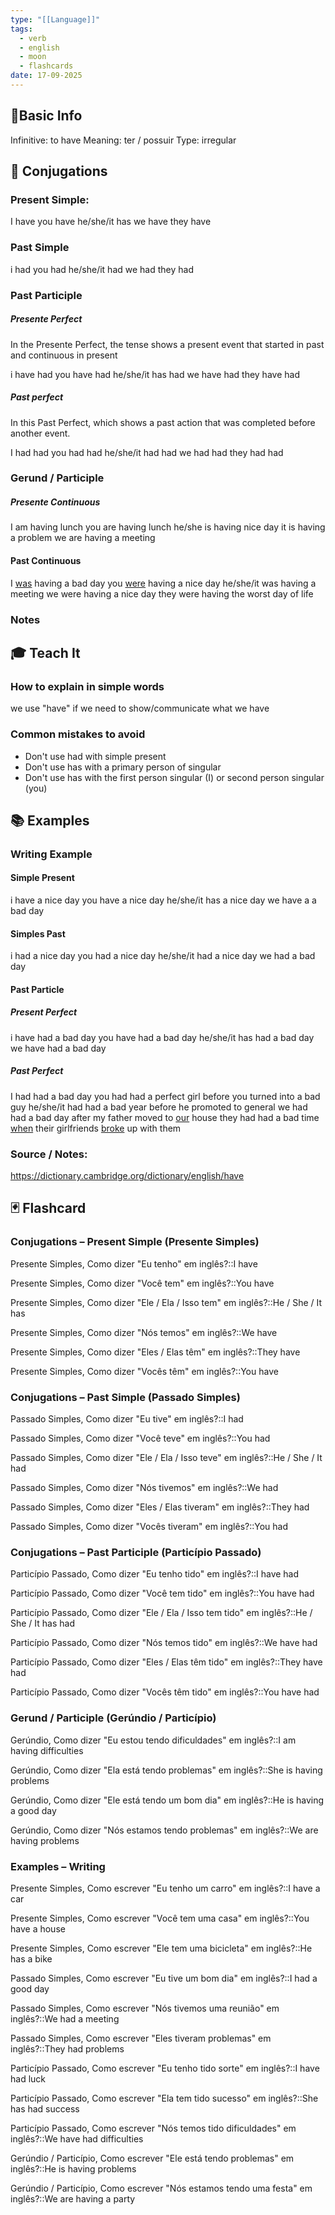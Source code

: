 ```yaml
---
type: "[[Language]]"
tags:
  - verb
  - english
  - moon
  - flashcards
date: 17-09-2025
---
```

## 📌Basic Info

Infinitive: to have
Meaning: ter / possuir
Type: irregular
## 📝 Conjugations
### Present Simple: 
I have
you have
he/she/it has
we have
they have
### Past Simple 
i had
you had
he/she/it had
we had
they had
### Past Participle 

##### Presente Perfect

In the Presente Perfect, the tense shows a present event that started in past and continuous in present

i have had
you have had
he/she/it has had
we have had
they have had

##### Past perfect

In this Past Perfect, which shows a past action that was completed before another event.

I had had
you had had
he/she/it had had
we had had
they had had
### Gerund / Participle 
##### Presente Continuous
I am having lunch
you are having lunch
he/she is having nice day
it is having a problem
we are having a meeting
#### Past Continuous
I [was](be) having a bad day
you [were](be) having a nice day
he/she/it was having a meeting
we were having a nice day
they were having the worst day of life
### Notes

## 🎓 Teach It
### How to explain in simple words
we use "have" if we need to show/communicate what we have
### Common mistakes to avoid
- Don't use had with simple present
- Don't use has with a primary person of singular
- Don't use has with the first person singular (I) or second person singular (you)
## 📚 Examples
### Writing Example

#### Simple Present
i have a nice day
you have a nice day
he/she/it has a nice day
we have a a bad day
#### Simples Past
i had a nice day
you had a nice day
he/she/it had a nice day
we had a bad day

#### Past Particle
##### Present Perfect
i have had a bad day
you have had a bad day
he/she/it has had a bad day
we have had a bad day
##### Past Perfect
I had had a bad day
you had had a perfect girl before you turned into a bad guy
he/she/it had had a bad year before he promoted to general
we had had a bad day after my father moved to [our](https://dictionary.cambridge.org/dictionary/english/our) house
they had had a bad time [when](https://dictionary.cambridge.org/dictionary/english/when) their girlfriends [broke](https://dictionary.cambridge.org/dictionary/english/broke) up with them

### Source / Notes: 
https://dictionary.cambridge.org/dictionary/english/have
## 🃏 Flashcard
### Conjugations – Present Simple (Presente Simples)
Presente Simples, Como dizer "Eu tenho" em inglês?::I have
<!--SR:!2025-10-09,15,290-->
Presente Simples, Como dizer "Você tem" em inglês?::You have
<!--SR:!2025-09-21,3,250-->
Presente Simples, Como dizer "Ele / Ela / Isso tem" em inglês?::He / She / It has
<!--SR:!2025-10-01,7,250-->
Presente Simples, Como dizer "Nós temos" em inglês?::We have
<!--SR:!2025-09-21,3,250-->
Presente Simples, Como dizer "Eles / Elas têm" em inglês?::They have
<!--SR:!2025-10-05,11,270-->
Presente Simples, Como dizer "Vocês têm" em inglês?::You have
<!--SR:!2025-10-05,11,270-->
### Conjugations – Past Simple (Passado Simples)
Passado Simples, Como dizer "Eu tive" em inglês?::I had
<!--SR:!2025-10-06,12,270-->
Passado Simples, Como dizer "Você teve" em inglês?::You had
<!--SR:!2025-10-01,7,250-->
Passado Simples, Como dizer "Ele / Ela / Isso teve" em inglês?::He / She / It had
<!--SR:!2025-09-21,1,210-->
Passado Simples, Como dizer "Nós tivemos" em inglês?::We had
<!--SR:!2025-09-21,3,250-->
Passado Simples, Como dizer "Eles / Elas tiveram" em inglês?::They had
<!--SR:!2025-09-26,2,210-->
Passado Simples, Como dizer "Vocês tiveram" em inglês?::You had
<!--SR:!2025-10-06,12,270-->
### Conjugations – Past Participle (Particípio Passado)
Particípio Passado, Como dizer "Eu tenho tido" em inglês?::I have had
<!--SR:!2025-09-29,5,230-->
Particípio Passado, Como dizer "Você tem tido" em inglês?::You have had
<!--SR:!2025-10-01,7,250-->
Particípio Passado, Como dizer "Ele / Ela / Isso tem tido" em inglês?::He / She / It has had
<!--SR:!2025-09-26,2,230-->
Particípio Passado, Como dizer "Nós temos tido" em inglês?::We have had
<!--SR:!2025-10-04,10,270-->
Particípio Passado, Como dizer "Eles / Elas têm tido" em inglês?::They have had
<!--SR:!2025-09-26,2,210-->
Particípio Passado, Como dizer "Vocês têm tido" em inglês?::You have had
<!--SR:!2025-10-01,7,250-->
### Gerund / Participle (Gerúndio / Particípio)
Gerúndio, Como dizer "Eu estou tendo dificuldades" em inglês?::I am having difficulties
<!--SR:!2025-09-25,1,190-->
Gerúndio, Como dizer "Ela está tendo problemas" em inglês?::She is having problems
<!--SR:!2025-09-21,1,210-->
Gerúndio, Como dizer "Ele está tendo um bom dia" em inglês?::He is having a good day
<!--SR:!2025-09-26,2,230-->
Gerúndio, Como dizer "Nós estamos tendo problemas" em inglês?::We are having problems
<!--SR:!2025-09-26,2,210-->
### Examples – Writing
Presente Simples, Como escrever "Eu tenho um carro" em inglês?::I have a car
<!--SR:!2025-10-06,12,270-->
Presente Simples, Como escrever "Você tem uma casa" em inglês?::You have a house
<!--SR:!2025-10-05,11,270-->
Presente Simples, Como escrever "Ele tem uma bicicleta" em inglês?::He has a bike
<!--SR:!2025-09-26,2,230-->
Passado Simples, Como escrever "Eu tive um bom dia" em inglês?::I had a good day
<!--SR:!2025-09-26,2,230-->
Passado Simples, Como escrever "Nós tivemos uma reunião" em inglês?::We had a meeting
<!--SR:!2025-09-21,3,250-->
Passado Simples, Como escrever "Eles tiveram problemas" em inglês?::They had problems
<!--SR:!2025-09-21,1,210-->
Particípio Passado, Como escrever "Eu tenho tido sorte" em inglês?::I have had luck
<!--SR:!2025-10-01,7,250-->
Particípio Passado, Como escrever "Ela tem tido sucesso" em inglês?::She has had success
<!--SR:!2025-09-26,2,210-->
Particípio Passado, Como escrever "Nós temos tido dificuldades" em inglês?::We have had difficulties
<!--SR:!2025-10-01,7,250-->
Gerúndio / Particípio, Como escrever "Ele está tendo problemas" em inglês?::He is having problems
<!--SR:!2025-09-22,2,230-->
Gerúndio / Particípio, Como escrever "Nós estamos tendo uma festa" em inglês?::We are having a party
<!--SR:!2025-09-25,1,210-->
